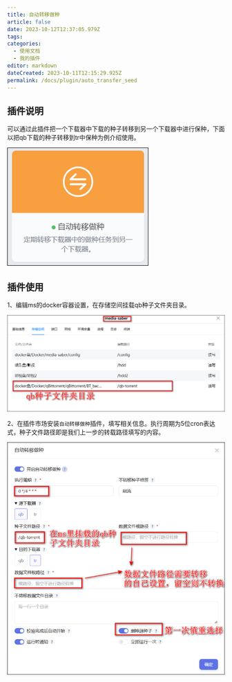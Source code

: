 ```yaml
---
title: 自动转移做种
article: false
date: 2023-10-12T12:37:05.979Z
tags:
categories: 
  - 使用文档
  - 我的插件 
editor: markdown
dateCreated: 2023-10-11T12:15:29.925Z
permalink: /docs/plugin/auto_transfer_seed
---
```


## 插件说明
可以通过此插件把一个下载器中下载的种子转移到另一个下载器中进行保种，下面以把qb下载的种子转移到tr中保种为例介绍使用。

![0701.png](./images/0701.png)

## 插件使用
1、编辑ms的docker容器设置，在存储空间挂载qb种子文件夹目录。

![0702.png](./images/0702.png)

2、在插件市场安装`自动转移做种`插件，填写相关信息。执行周期为5位cron表达式，种子文件路径即是我们上一步的转载路径填写的内容。

![0703.png](./images/0703.png)

